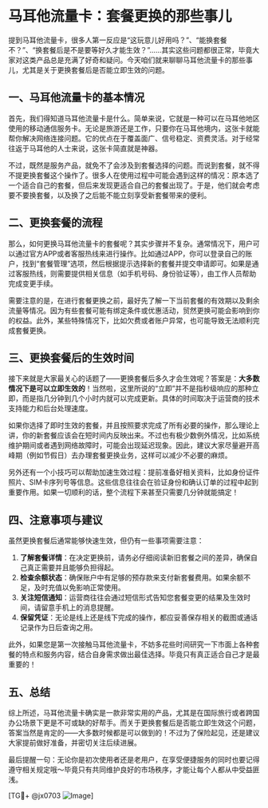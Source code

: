 # 马耳他流量卡：套餐更换的那些事儿

提到马耳他流量卡，很多人第一反应是“这玩意儿好用吗？”、“能换套餐不？”、“换套餐后是不是要等好久才能生效？”……其实这些问题都很正常，毕竟大家对这类产品总是充满了好奇和疑问。今天咱们就来聊聊马耳他流量卡的那些事儿，尤其是关于更换套餐后是否能立即生效的问题。

## 一、马耳他流量卡的基本情况

首先，我们得知道马耳他流量卡是什么。简单来说，它就是一种可以在马耳他地区使用的移动通信服务卡。无论是旅游还是工作，只要你在马耳他境内，这张卡就能帮你解决网络连接问题。它的优点在于覆盖面广、信号稳定、资费灵活。对于经常往返于马耳他的人士来说，这张卡简直就是神器。

不过，既然是服务产品，就免不了会涉及到套餐选择的问题。而说到套餐，就不得不提更换套餐这个操作了。很多人在使用过程中可能会遇到这样的情况：原本选了一个适合自己的套餐，但后来发现更适合自己的套餐出现了。于是，他们就会考虑要不要换套餐，以及换了之后能不能立刻享受新套餐带来的便利。

## 二、更换套餐的流程

那么，如何更换马耳他流量卡的套餐呢？其实步骤并不复杂。通常情况下，用户可以通过官方APP或者客服热线来进行操作。比如通过APP，你可以登录自己的账户，找到“套餐管理”选项，然后根据提示选择新的套餐并提交申请即可。如果是通过客服热线，则需要提供相关信息（如手机号码、身份验证等），由工作人员帮助完成变更手续。

需要注意的是，在进行套餐更换之前，最好先了解一下当前套餐的有效期以及剩余流量等情况。因为有些套餐可能有绑定条件或优惠活动，贸然更换可能会影响到你的权益。此外，某些特殊情况下，比如欠费或者账户异常，也可能导致无法顺利完成套餐更换。

## 三、更换套餐后的生效时间

接下来就是大家最关心的话题了——更换套餐后多久才会生效呢？答案是：**大多数情况下是可以立即生效的**！当然啦，这里所说的“立即”并不是指秒级响应的那种立即，而是指几分钟到几个小时内就可以完成更新。具体的时间取决于运营商的技术支持能力和后台处理速度。

如果你选择了即时生效的套餐，并且按照要求完成了所有必要的操作，那么理论上讲，你的新套餐应该会在短时间内反映出来。不过也有极少数例外情况，比如系统维护期间或者遇到网络故障时，可能会出现延迟现象。因此，建议大家尽量避开高峰期（例如节假日）去办理套餐更换业务，这样可以减少不必要的麻烦。

另外还有一个小技巧可以帮助加速生效过程：提前准备好相关资料，比如身份证件照片、SIM卡序列号等信息。这些信息往往会在验证身份和确认订单的过程中起到重要作用。如果一切顺利的话，整个流程下来甚至只需要几分钟就能搞定！

## 四、注意事项与建议

虽然更换套餐后通常能够快速生效，但仍有一些事项需要注意：

1. **了解套餐详情**：在决定更换前，请务必仔细阅读新旧套餐之间的差异，确保自己真正需要并且能够负担得起。
2. **检查余额状态**：确保账户中有足够的预存款来支付新套餐费用。如果余额不足，及时充值以免影响正常使用。
3. **关注短信通知**：运营商往往会通过短信形式告知您套餐变更的结果及生效时间，请留意手机上的消息提醒。
4. **保留凭证**：无论是线上还是线下完成的操作，都应妥善保存相关的截图或通话记录作为日后查询之用。

此外，如果您是第一次接触马耳他流量卡，不妨多花些时间研究一下市面上各种套餐的特点和服务内容，结合自身需求做出最佳选择。毕竟只有真正适合自己才是最重要的！

## 五、总结

综上所述，马耳他流量卡确实是一款非常实用的产品，尤其是在国际旅行或者跨国办公场景下更是不可或缺的好帮手。而关于更换套餐后是否能立即生效这个问题，答案当然是肯定的——大多数时候都是可以做到的！不过为了保险起见，还是建议大家提前做好准备，并密切关注后续进展。

最后提醒一句：无论你是初次使用者还是老用户，在享受便捷服务的同时也要记得遵守相关规定哦～毕竟只有共同维护良好的市场秩序，才能让每个人都从中受益匪浅。

[TG💪+ @jx0703 ![Image](https://github.com/user-attachments/assets/dbca1d08-cadb-493c-b0ec-ad6f7a83f270)]